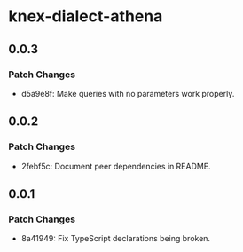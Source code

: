 # knex-dialect-athena

## 0.0.3

### Patch Changes

- d5a9e8f: Make queries with no parameters work properly.

## 0.0.2

### Patch Changes

- 2febf5c: Document peer dependencies in README.

## 0.0.1

### Patch Changes

- 8a41949: Fix TypeScript declarations being broken.
